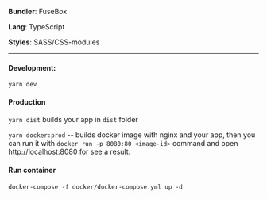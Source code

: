 **Bundler**: FuseBox

**Lang**: TypeScript

**Styles**: SASS/CSS-modules

---

#### Development:

`yarn dev`

#### Production

`yarn dist` builds your app in `dist` folder

`yarn docker:prod` -- builds docker image with nginx and your app, then you can run it with `docker run -p 8080:80 <image-id>` command and open http://localhost:8080 for see a result.

#### Run container

`docker-compose -f docker/docker-compose.yml up -d`
